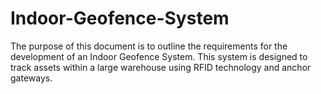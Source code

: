 # Indoor-Geofence-System
The purpose of this document is to outline the requirements for the development of an Indoor Geofence System. This system is designed to track assets within a large warehouse using RFID technology and anchor gateways.
